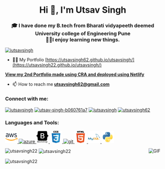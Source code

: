 <h1 align="center">Hi 👋, I'm Utsav Singh</h1>
<h3 align="center">🎓 I have done my B.tech from Bharati vidyapeeth deemed University college of Engineering Pune</br>
  👨‍💻I enjoy learning new things.</h3>



<p align="left"> <a href="https://twitter.com/iutsavsingh" target="blank"><img src="https://img.shields.io/twitter/follow/iutsavsingh?logo=twitter&style=for-the-badge" alt="iutsavsingh" /></a> </p>


- 👨‍💻 My Portfolio [https://utsavsingh62.github.io/utsavsingh/](https://utsavsingh22.github.io/utsavsingh/)

**[View my 2nd Portfolio made using CRA and deployed using Netlify](https://eager-tesla-7c5546.netlify.app/)**

- 📫 How to reach me **utsavsingh62@gmail.com**

<h3 align="left">Connect with me:</h3>
<p align="left">
<a href="https://twitter.com/iutsavsingh" target="blank"><img align="center" src="https://raw.githubusercontent.com/rahuldkjain/github-profile-readme-generator/master/src/images/icons/Social/twitter.svg" alt="iutsavsingh" height="30" width="40" /></a>
<a href="https://linkedin.com/in/utsav-singh-b060761a7" target="blank"><img align="center" src="https://raw.githubusercontent.com/rahuldkjain/github-profile-readme-generator/master/src/images/icons/Social/linked-in-alt.svg" alt="utsav-singh-b060761a7" height="30" width="40" /></a>
<a href="https://www.youtube.com/@iutsavsingh" target="blank"><img align="center" src="https://raw.githubusercontent.com/rahuldkjain/github-profile-readme-generator/master/src/images/icons/Social/youtube.svg" alt="iutsavsingh" height="30" width="40" /></a>
<a href="https://www.hackerrank.com/utsavsingh62" target="blank"><img align="center" src="https://raw.githubusercontent.com/rahuldkjain/github-profile-readme-generator/master/src/images/icons/Social/hackerrank.svg" alt="utsavsingh62" height="30" width="40" /></a>
</p>




<h3 align="left">Languages and Tools:</h3>
<p align="left"> <a href="https://aws.amazon.com" target="_blank" rel="noreferrer"> <img src="https://raw.githubusercontent.com/devicons/devicon/master/icons/amazonwebservices/amazonwebservices-original-wordmark.svg" alt="aws" width="40" height="40"/> </a> <a href="https://azure.microsoft.com/en-in/" target="_blank" rel="noreferrer"> <img src="https://www.vectorlogo.zone/logos/microsoft_azure/microsoft_azure-icon.svg" alt="azure" width="40" height="40"/> </a> <a href="https://getbootstrap.com" target="_blank" rel="noreferrer"> <img src="https://raw.githubusercontent.com/devicons/devicon/master/icons/bootstrap/bootstrap-plain-wordmark.svg" alt="bootstrap" width="40" height="40"/> </a> <a href="https://www.w3schools.com/css/" target="_blank" rel="noreferrer"> <img src="https://raw.githubusercontent.com/devicons/devicon/master/icons/css3/css3-original-wordmark.svg" alt="css3" width="40" height="40"/> </a> <a href="https://git-scm.com/" target="_blank" rel="noreferrer"> <img src="https://www.vectorlogo.zone/logos/git-scm/git-scm-icon.svg" alt="git" width="40" height="40"/> </a> <a href="https://www.w3.org/html/" target="_blank" rel="noreferrer"> <img src="https://raw.githubusercontent.com/devicons/devicon/master/icons/html5/html5-original-wordmark.svg" alt="html5" width="40" height="40"/> </a> <a href="https://www.mysql.com/" target="_blank" rel="noreferrer"> <img src="https://raw.githubusercontent.com/devicons/devicon/master/icons/mysql/mysql-original-wordmark.svg" alt="mysql" width="40" height="40"/> </a> <a href="https://www.python.org" target="_blank" rel="noreferrer"> <img src="https://raw.githubusercontent.com/devicons/devicon/master/icons/python/python-original.svg" alt="python" width="40" height="40"/> </a> </p>


<img align="right" height="270px" alt="GIF" src="https://i.pinimg.com/originals/e4/26/70/e426702edf874b181aced1e2fa5c6cde.gif" />





<p><img align="left" src="https://github-readme-stats.vercel.app/api/top-langs?username=utsavsingh22&show_icons=true&locale=en&layout=compact" alt="utsavsingh22" /></p>

<p>&nbsp;<img align="center" src="https://github-readme-stats.vercel.app/api?username=utsavsingh22&show_icons=true&locale=en" alt="utsavsingh22" /></p>

<p><img align="center" src="https://github-readme-streak-stats.herokuapp.com/?user=utsavsingh22&" alt="utsavsingh22" /></p>
